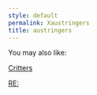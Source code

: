 ```yaml
---
style: default
permalink: Xaustringers
title: austringers
---
```

You may also like:

[Critters](http://scp-wiki.net/critters)

[RE:](http://scp-wiki.net/this-memorandum-does-not-exist)
